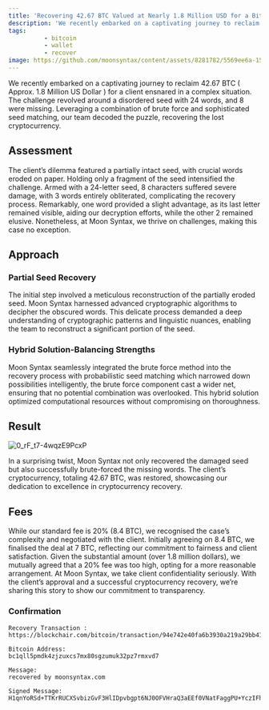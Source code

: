 ```yaml
---
title: 'Recovering 42.67 BTC Valued at Nearly 1.8 Million USD for a Bitcoin Holder'
description: 'We recently embarked on a captivating journey to reclaim 42.67 BTC ( Approx. 1.8 Million US Dollar ) for a client ensnared in a complex situation. The challenge revolved around a disordered seed with 24 words, and 8 were missing. Leveraging a combination of brute force and sophisticated seed matching, our team decoded the puzzle, recovering the lost cryptocurrency.'
tags:
          - bitcoin
          - wallet
          - recover
image: https://github.com/moonsyntax/content/assets/8281782/5569ee6a-15d1-410d-9672-f1b9c6b4618f
---
```


We recently embarked on a captivating journey to reclaim 42.67 BTC ( Approx. 1.8 Million US Dollar ) for a client ensnared in a complex situation. The challenge revolved around a disordered seed with 24 words, and 8 were missing. Leveraging a combination of brute force and sophisticated seed matching, our team decoded the puzzle, recovering the lost cryptocurrency.

## Assessment

The client’s dilemma featured a partially intact seed, with crucial words eroded on paper. Holding only a fragment of the seed intensified the challenge. Armed with a 24-letter seed, 8 characters suffered severe damage, with 3 words entirely obliterated, complicating the recovery process. Remarkably, one word provided a slight advantage, as its last letter remained visible, aiding our decryption efforts, while the other 2 remained elusive. Nonetheless, at Moon Syntax, we thrive on challenges, making this case no exception.

## Approach

### Partial Seed Recovery

The initial step involved a meticulous reconstruction of the partially eroded seed. Moon Syntax harnessed advanced cryptographic algorithms to decipher the obscured words. This delicate process demanded a deep understanding of cryptographic patterns and linguistic nuances, enabling the team to reconstruct a significant portion of the seed.

### Hybrid Solution-Balancing Strengths

Moon Syntax seamlessly integrated the brute force method into the recovery process with probabilistic seed matching which narrowed down possibilities intelligently, the brute force component cast a wider net, ensuring that no potential combination was overlooked. This hybrid solution optimized computational resources without compromising on thoroughness.

## Result

![0_rF_t7-4wqzE9PcxP](https://github.com/moonsyntax/content/assets/8281782/5e3ad6e0-7d88-4117-95e9-b3e624c073da)


In a surprising twist, Moon Syntax not only recovered the damaged seed but also successfully brute-forced the missing words. The client’s cryptocurrency, totaling 42.67 BTC, was restored, showcasing our dedication to excellence in cryptocurrency recovery.

## Fees


While our standard fee is 20% (8.4 BTC), we recognised the case’s complexity and negotiated with the client. Initially agreeing on 8.4 BTC, we finalised the deal at 7 BTC, reflecting our commitment to fairness and client satisfaction. Given the substantial amount (over 1.8 million dollars), we mutually agreed that a 20% fee was too high, opting for a more reasonable arrangement. At Moon Syntax, we take client confidentiality seriously. With the client’s approval and a successful cryptocurrency recovery, we’re sharing this story to show our commitment to transparency.


### Confirmation 

```
Recovery Transaction :
https://blockchair.com/bitcoin/transaction/94e742e40fa6b3930a219a29bb41d54998119be8576e7a1efa31e867026c6207
 
Bitcoin Address:
bc1qll5pmdk4zjzuxcs7mx80sgzumuk32pz7rmxvd7

Message:
recovered by moonsyntax.com
 
Signed Message:
H1qnYoRSd+TTKrRUCXSvbizGvF3HlIDpvbgpt6NJ0OFVHraQ3aEEf0VNatFaggPU+YczIFhe+gzxz8VYBh9lpqk=
```
